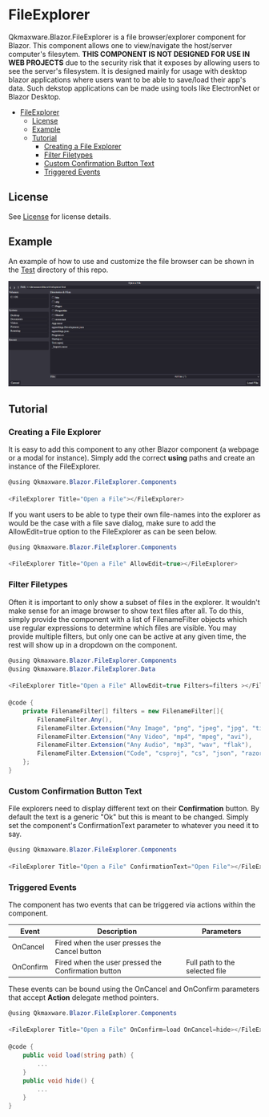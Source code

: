 # FileExplorer
Qkmaxware.Blazor.FileExplorer is a file browser/explorer component for Blazor. This component allows one to view/navigate the host/server computer's filesytem. **THIS COMPONENT IS NOT DESIGNED FOR USE IN WEB PROJECTS** due to the security risk that it exposes by allowing users to see the server's filesystem. It is designed mainly for usage with desktop blazor applications where users want to be able to save/load their app's data. Such dekstop applications can be made using tools like ElectronNet or Blazor Desktop. 

- [FileExplorer](#fileexplorer)
  - [License](#license)
  - [Example](#example)
  - [Tutorial](#tutorial)
    - [Creating a File Explorer](#creating-a-file-explorer)
    - [Filter Filetypes](#filter-filetypes)
    - [Custom Confirmation Button Text](#custom-confirmation-button-text)
    - [Triggered Events](#triggered-events)

## License
See [License](LICENSE.md) for license details.

## Example
An example of how to use and customize the file browser can be shown in the [Test](Test) directory of this repo. 

![](Test/preview.png)

## Tutorial
### Creating a File Explorer
It is easy to add this component to any other Blazor component (a webpage or a modal for instance). Simply add the correct **using** paths and create an instance of the FileExplorer.
```cs
@using Qkmaxware.Blazor.FileExplorer.Components

<FileExplorer Title="Open a File"></FileExplorer>
```
If you want users to be able to type their own file-names into the explorer as would be the case with a file save dialog, make sure to add the AllowEdit=true option to the FileExplorer as can be seen below.
```cs
@using Qkmaxware.Blazor.FileExplorer.Components

<FileExplorer Title="Open a File" AllowEdit=true></FileExplorer>
```

### Filter Filetypes
Often it is important to only show a subset of files in the explorer. It wouldn't make sense for an image browser to show text files after all. To do this, simply provide the component with a list of FilenameFilter objects which use regular expressions to determine which files are visible. You may provide multiple filters, but only one can be active at any given time, the rest will show up in a dropdown on the component.
```cs
@using Qkmaxware.Blazor.FileExplorer.Components
@using Qkmaxware.Blazor.FileExplorer.Data

<FileExplorer Title="Open a File" AllowEdit=true Filters=filters ></FileExplorer>

@code {
    private FilenameFilter[] filters = new FilenameFilter[]{
        FilenameFilter.Any(),
        FilenameFilter.Extension("Any Image", "png", "jpeg", "jpg", "tif"),
        FilenameFilter.Extension("Any Video", "mp4", "mpeg", "avi"),
        FilenameFilter.Extension("Any Audio", "mp3", "wav", "flak"),
        FilenameFilter.Extension("Code", "csproj", "cs", "json", "razor", "cshtml"),
    };
}
```

### Custom Confirmation Button Text
File explorers need to display different text on their **Confirmation** button. By default the text is a generic "Ok" but this is meant to be changed. Simply set the component's ConfirmationText parameter to whatever you need it to say.
```cs
@using Qkmaxware.Blazor.FileExplorer.Components

<FileExplorer Title="Open a File" ConfirmationText="Open File"></FileExplorer>
```

### Triggered Events
The component has two events that can be triggered via actions within the component.

| Event | Description | Parameters |
|-------|-------------|------------|
| OnCancel | Fired when the user presses the Cancel button | |
| OnConfirm | Fired when the user pressed the Confirmation button | Full path to the selected file |

These events can be bound using the OnCancel and OnConfirm parameters that accept **Action** delegate method pointers. 
```cs
@using Qkmaxware.Blazor.FileExplorer.Components

<FileExplorer Title="Open a File" OnConfirm=load OnCancel=hide></FileExplorer>

@code {
    public void load(string path) {
        ...
    }
    public void hide() {
        ...
    }
}
```
